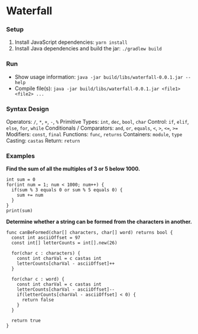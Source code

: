 # Waterfall

### Setup

1. Install JavaScript dependencies: `yarn install`
2. Install Java dependencies and build the jar: `./gradlew build`

### Run

* Show usage information: `java -jar build/libs/waterfall-0.0.1.jar --help`
* Compile file(s): `java -jar build/libs/waterfall-0.0.1.jar <file1> <file2> ...`

### Syntax Design

Operators: `/`, `*`, `+`, `-`, `%`
Primitive Types: `int`, `dec`, `bool`, `char`
Control: `if`, `elif`, `else`, `for`, `while`
Conditionals / Comparators: `and`, `or`, `equals`, `<`, `>`, `<=`, `>=`
Modifiers: `const`, `final`
Functions: `func`, `returns`
Containers: `module`, `type`
Casting: `castas`
Return: `return`

### Examples

**Find the sum of all the multiples of 3 or 5 below 1000.**
```
int sum = 0
for(int num = 1; num < 1000; num++) {
  if(sum % 3 equals 0 or sum % 5 equals 0) {
    sum += num
  }
}
print(sum)
```

**Determine whether a string can be formed from the characters in another.**
```
func canBeFormed(char[] characters, char[] word) returns bool {
  const int asciiOffset = 97
  const int[] letterCounts = int[].new(26)

  for(char c : characters) {
    const int charVal = c castas int
    letterCounts[charVal - asciiOffset]++
  }

  for(char c : word) {
    const int charVal = c castas int
    letterCounts[charVal - asciiOffset]--
    if(letterCounts[charVal - asciiOffset] < 0) {
      return false
    }
  }

  return true
}
```
